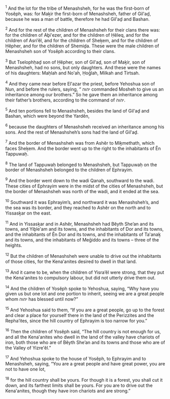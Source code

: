 <sup>1</sup> And the lot for the tribe of Menashsheh, for he was the first-born of Yosĕph, was: for Maḵir the first-born of Menashsheh, father of Gil‛aḏ, because he was a man of battle, therefore he had Gil‛aḏ and Bashan.

<sup>2</sup> And for the rest of the children of Menashsheh for their clans there was: for the children of Aḇi‛ezer, and for the children of Ḥĕleq, and for the children of Asri’ĕl, and for the children of Sheḵem, and for the children of Ḥĕpher, and for the children of Shemiḏa. These were the male children of Menashsheh son of Yosĕph according to their clans.

<sup>3</sup> But Tselophḥaḏ son of Ḥĕpher, son of Gil‛aḏ, son of Maḵir, son of Menashsheh, had no sons, but only daughters. And these were the names of his daughters: Maḥlah and No‛ah, Ḥoḡlah, Milkah and Tirtsah.

<sup>4</sup> And they came near before El‛azar the priest, before Yehoshua son of Nun, and before the rulers, saying, “ יהוה commanded Mosheh to give us an inheritance among our brothers.” So he gave them an inheritance among their father’s brothers, according to the command of יהוה.

<sup>5</sup> And ten portions fell to Menashsheh, besides the land of Gil‛aḏ and Bashan, which were beyond the Yardĕn,

<sup>6</sup> because the daughters of Menashsheh received an inheritance among his sons. And the rest of Menashsheh’s sons had the land of Gil‛aḏ.

<sup>7</sup> And the border of Menashsheh was from Ashĕr to Miḵmethath, which faces Sheḵem. And the border went up to the right to the inhabitants of Ĕn Tappuwaḥ.

<sup>8</sup> The land of Tappuwaḥ belonged to Menashsheh, but Tappuwaḥ on the border of Menashsheh belonged to the children of Ephrayim.

<sup>9</sup> And the border went down to the wadi Qanah, southward to the wadi. These cities of Ephrayim were in the midst of the cities of Menashsheh, but the border of Menashsheh was north of the wadi, and it ended at the sea.

<sup>10</sup> Southward it was Ephrayim’s, and northward it was Menashsheh’s, and the sea was its border, and they reached to Ashĕr on the north and to Yissasḵar on the east.

<sup>11</sup> And in Yissasḵar and in Ashĕr, Menashsheh had Bĕyth She’an and its towns, and Yiḇle‛am and its towns, and the inhabitants of Dor and its towns, and the inhabitants of Ĕn Dor and its towns, and the inhabitants of Ta‛anaḵ and its towns, and the inhabitants of Meḡiddo and its towns – three of the heights.

<sup>12</sup> But the children of Menashsheh were unable to drive out the inhabitants of those cities, for the Kena‛anites desired to dwell in that land.

<sup>13</sup> And it came to be, when the children of Yisra’ĕl were strong, that they put the Kena‛anites to compulsory labour, but did not utterly drive them out.

<sup>14</sup> And the children of Yosĕph spoke to Yehoshua, saying, “Why have you given us but one lot and one portion to inherit, seeing we are a great people whom יהוה has blessed until now?”

<sup>15</sup> And Yehoshua said to them, “If you are a great people, go up to the forest and clear a place for yourself there in the land of the Perizzites and the Repha’ites, since the hill country of Ephrayim is too narrow for you.”

<sup>16</sup> Then the children of Yosĕph said, “The hill country is not enough for us, and all the Kena‛anites who dwell in the land of the valley have chariots of iron, both those who are of Bĕyth She’an and its towns and those who are of the Valley of Yizre‛ĕl.”

<sup>17</sup> And Yehoshua spoke to the house of Yosĕph, to Ephrayim and to Menashsheh, saying, “You are a great people and have great power, you are not to have one lot,

<sup>18</sup> for the hill country shall be yours. For though it is a forest, you shall cut it down, and its farthest limits shall be yours. For you are to drive out the Kena‛anites, though they have iron chariots and are strong.”

